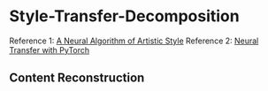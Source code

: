 # Style-Transfer-Decomposition

Reference 1: [A Neural Algorithm of Artistic Style](https://arxiv.org/pdf/1508.06576.pdf)
Reference 2: [Neural Transfer with PyTorch](http://pytorch.org/tutorials/advanced/neural_style_tutorial.html)

## Content Reconstruction
